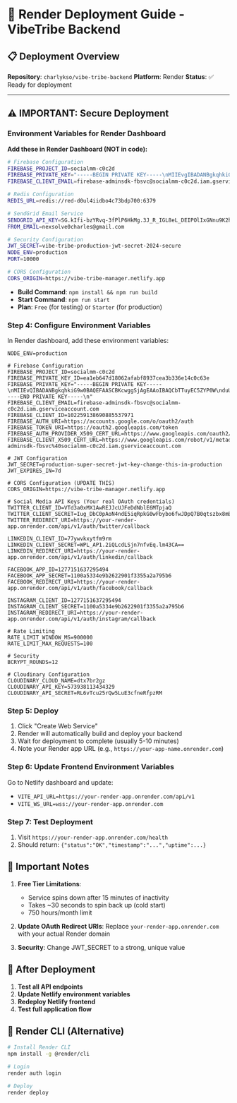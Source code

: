 # 🚀 Render Deployment Guide - VibeTribe Backend

## 📋 **Deployment Overview**

**Repository**: `charlykso/vibe-tribe-backend`
**Platform**: Render
**Status**: ✅ Ready for deployment

---

## ⚠️ **IMPORTANT: Secure Deployment**

### **Environment Variables for Render Dashboard**

**Add these in Render Dashboard (NOT in code):**

```bash
# Firebase Configuration
FIREBASE_PROJECT_ID=socialmm-c0c2d
FIREBASE_PRIVATE_KEY="-----BEGIN PRIVATE KEY-----\nMIIEvgIBADANBgkqhkiG9w0BAQEFAASCBKgwggSkAgEAAoIBAQC9eXf6kGMilZ1X\n1qYUh1rfZI7R++aTck+rkYankFWCQSu567BLkClf3W2SaVtZToc1uIVVBCZjyWdK\nVyz3/sK774pXk7JmQhjjx1VKsmYpKsjCneSq2GBjmTvOs5t3x4KyS3uFH/hKApZC\nVJ08ZJi8X3L9ARBVbjfqHo9pN6Xsf64dbbFaAqepscpFLOQjCSk+Dq6qlMwGuJqH\nfXSt5ak6WiKxVs1pnOgUztu6z2/DCfM5qtJoqfeQodEWc4j61nwHS0zVXjZ4k1sO\nKZ32FE0OkxCOT9neZPcB+/AMkWRtmWXeCD4uhlxWmQJ5/o01sQ87BiqK3GquGUVB\nldec120dAgMBAAECggEABEt9h3ztFL91wVdQs1YgUaa2uql+P/kSar+h+oIVGh6B\nj/v42bTWTafxuaTXPAAOcXTx2sWjdbwYcgqY7s2QzimsH5Et9Rwjv2TV+PTWlLGb\n7haeDhK/ccqE3OOpdY6pcDXk6Lva72Yj6bPmAe4y0x3jxKEY5NYNtB1TH8d+sWY0\nHhoNjbSAWAtNCLmlfVJ42PXebSUW82sDKcUgYkvsjFI0BazqjSlwT1U/Vkd+jXdQ\noZ+b9fnIpZjlfQkxVioz0kgiY8c6B2Ya5/rSPHldYNMRj9sfgbVui6Md6eRrGtpQ\nx+ZFJBsozlF8jVU8e+LpglYJybbhP7M+gTA9VuOBOQKBgQDpoKjGGa2ylMz5737B\n34L8PBY86KRdlAkQyhB+ba6iNfb9KNXRYxY7IlBCag2hvtfv7fBZ4XDD8fMWvA1e\n4/Q30INUQvFdGkdwCtDGdFviax33RCiN9R3K+fIyOYjLc3imZbxvUPAjeiXDwWVC\nDtGbqvbW7sPeCBfBiqc6WxcEiQKBgQDPnmdjP+iopZjzYabTHGMAIwdPUNI29Rvi\nE+I8+nbd5Gc5KjeezyIi6xvrz/IuFADZNzKB+Wzg6AI7ONvis6SMzP0fF+yEIZJF\nATSZR8RH5jekCv1eBG4ZkmoQOrv7SSuxiOHlzm47S3bgqWs4Fq71njeLJD+JOzC9\nZTUFrpXm9QKBgHRXaTSdfP49U4XzWfA52gS592kFgTSIj6sotOYAwMJOlVykhTXs\nXhm8kLNCFN/DJc15dAOOXJV3W1Kq+w2R/v/8einv3Do85+5HtIffUhKCvT1xV7C5\nq8h0h8OzGwgVzLMwXpIggDVqknvVRxOKRZ97l8iYxjk/VnUvEu/ghKnhAoGBAKRU\nHEDSNLRHXehFQmWV8kYJc5+zuK8HEiq+0jKxi6PVRF5aq+tmxv4cWN0smeMesg07\nQx7c7PCWsi1ts5yb04IePbp+lRV//OXhLmCkDRdbgG62xBPGLd7PpGN0GZWrNIow\nbZwW5+jGsjDf551dVt3RfOUEq8VStCE0GeOFa+CBAoGBAOKhxynWHF2ehcXIFhSt\ngVF0t4JOmlEOjG1cniO+CvEMTZ21evdhcAEZa1B4NbkfGICrQUoktnbGiWsr/YTT\nVOc9/UKbSkcJpV0OoQ8oaDqDixzSsMUhSYMnqbIc9claUaOkxW4UfIf2jEO+/66D\n0MMqz/A2xx3c59Mnu0ajg/Gb\n-----END PRIVATE KEY-----\n"
FIREBASE_CLIENT_EMAIL=firebase-adminsdk-fbsvc@socialmm-c0c2d.iam.gserviceaccount.com

# Redis Configuration
REDIS_URL=redis://red-d0ul4iidbo4c73bdp700:6379

# SendGrid Email Service
SENDGRID_API_KEY=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
FROM_EMAIL=nexsolve0charles@gmail.com

# Security Configuration
JWT_SECRET=vibe-tribe-production-jwt-secret-2024-secure
NODE_ENV=production
PORT=10000

# CORS Configuration
CORS_ORIGIN=https://vibe-tribe-manager.netlify.app
```

- **Build Command**: `npm install && npm run build`
- **Start Command**: `npm run start`
- **Plan**: `Free` (for testing) or `Starter` (for production)

### Step 4: Configure Environment Variables

In Render dashboard, add these environment variables:

```
NODE_ENV=production

# Firebase Configuration
FIREBASE_PROJECT_ID=socialmm-c0c2d
FIREBASE_PRIVATE_KEY_ID=ea1eb647d18062afabf8937cea3b336e14c0c63e
FIREBASE_PRIVATE_KEY="-----BEGIN PRIVATE KEY-----\nMIIEvQIBADANBgkqhkiG9w0BAQEFAASCBKcwggSjAgEAAoIBAQCbTTuyEC5ZYP0W\nduUd+AQA4fsVcHLEP52ybI9+QIptIefE4JOsMIkwYwdosNnGQHWJGw+y8ucPm0E8\nbEcpW6wX+0VnMJTeWdFQbP4q5Ts0b2Vl7Wi4mgMl/oRETMENdgMteetrhG798FWx\nMCRy92unRJEyDgm6+PKuFHeUeRno1rMN6Qx/A6Yk//7PI8zCtQTCDpdXhKV+zubA\ndpeVpA6pl0UF99IxBUdxZJAtLZASdSo2lWqTi5Akhz5dR1ChKZPwDg/5jb953oPL\nMOUIrSGVfRxYRbshc4Ze4xx4VJHbs/Y/M6r/P94Ll2NJ4oNAIJH78k4ajdYisGAB\n3Oy9tSpvAgMBAAECggEAAXL1iSJMhGn6wpBmb+KmCuoQ4TDU6U7cplML/bYVdJI5\n6uTbi+JCDXEHGyt3RLnKPvbBLT7F+CfPMoSiH1krIGgoTB+wa+izosf5kSXlaQZX\nEF3oOby6JcsbqdV7gaglvHFkSHMKZBUvf4E+/dGgMAXcQvbNkXCMNyKawQhmPP1s\nImbAmO0nQrKg4MSpOj5jdLFjhcoNSDTHBUIR4S9fk3OgGMfJ0TVoXrEa7HdUdVVK\nu9Cy44nz2bX1xqpQPV7tTleq/t/3U6F0Cqocqi0CxqM5Cf8J/QzEZBOvhJ2YyJIU\noRN85PfiGHasNjp/1Yw5/WFhoIqjLqYs9Ed6woFd4QKBgQDMkqrdf7yj7umKJ7A7\nNM7wPDtb4IRboKoycQZGbKQz10zddWmDzD87jQIu08Qe7j5kmxKsiL3UA5mYXg+y\nnEOsgCrsY3hVVoVy0iTk8ZAeGiOaM7l4ZTnGbi5Ytkv6oQu6nW1VOXV2aX4COP1W\nSngjCnBlgQo/XqM5zuPvqa1n4QKBgQDCV7So9OppDOXchVDSsW9PugLeCHLB6QDQ\nw11royMe7JSxfpoyWInwOFUlCO0i/w8upFSbMgNeEzFDxdNkYO3+WYAyo7Sfrw6v\nYTl+m/V42VXgPuPDbkBDdZfWrhmWh/QiB3S2ScGWKqx1aVmINDg4rzTgDL1El4aD\nKB2afoWcTwKBgHPBDdO1gq0T86uL14k40VtYCZJsURhzqbpO/+j7clIvIjwxQpok\nCSeOG00Z4GBMGJver0tXOGpt+wwfNSywhQ5nm2IUyrMm+O3GgL/W++A8lCad2/WG\n+ZERKUJjLEzNsZBPodzWXWO6P2XMj3SzQJU7Q+v7fyvqRdvg+FLVJNyhAoGAChyq\nJ8hmkgS7yReetvfIhOt2zrq9zd0jz7j6mWkpoKhKrFmcCFaXBsrHk1+9hv6ieZjP\nVivqBPEWtSIL98MbXwqlIv1lnpFrQDDc3vuacClO0JY1H6wS5++scN0qM6zrRQIC\nTqHT0s5xnsJWiEG/UyO6qpW/G1yPATALKki/Bv0CgYEAhgOhbZa9rH12Gn5Kw5xf\nqz8a5TrkONMJW+xAfOJF/qDwQnFaCX2GCjxEgzP54OEHBSsWD9LrEFISQZcpd8oo\nPK1KX9erXPYcZ4SToO5zsV5cJjcUMJUxcbuAQPXaT7op7tX2YACGcWYozKsm0G2m\n41J6fSNlF4bxj1OoOP3NFHI=\n-----END PRIVATE KEY-----\n"
FIREBASE_CLIENT_EMAIL=firebase-adminsdk-fbsvc@socialmm-c0c2d.iam.gserviceaccount.com
FIREBASE_CLIENT_ID=102259138690885537971
FIREBASE_AUTH_URI=https://accounts.google.com/o/oauth2/auth
FIREBASE_TOKEN_URI=https://oauth2.googleapis.com/token
FIREBASE_AUTH_PROVIDER_X509_CERT_URL=https://www.googleapis.com/oauth2/v1/certs
FIREBASE_CLIENT_X509_CERT_URL=https://www.googleapis.com/robot/v1/metadata/x509/firebase-adminsdk-fbsvc%40socialmm-c0c2d.iam.gserviceaccount.com

# JWT Configuration
JWT_SECRET=production-super-secret-jwt-key-change-this-in-production
JWT_EXPIRES_IN=7d

# CORS Configuration (UPDATE THIS)
CORS_ORIGIN=https://vibe-tribe-manager.netlify.app

# Social Media API Keys (Your real OAuth credentials)
TWITTER_CLIENT_ID=VTd3a0xMX1AwREJJcUJFeDdNblE6MTpjaQ
TWITTER_CLIENT_SECRET=Iug_DbC0pAoN4ndE5iqRpkG0wFbybo6fwJDpQ7B0qtszbx8mBu
TWITTER_REDIRECT_URI=https://your-render-app.onrender.com/api/v1/auth/twitter/callback

LINKEDIN_CLIENT_ID=77ywvkxytfm9rm
LINKEDIN_CLIENT_SECRET=WPL_AP1.2iQLcdLSjn7nfvEq.lm43CA==
LINKEDIN_REDIRECT_URI=https://your-render-app.onrender.com/api/v1/auth/linkedin/callback

FACEBOOK_APP_ID=1277151637295494
FACEBOOK_APP_SECRET=1100a5334e9b2622901f3355a2a795b6
FACEBOOK_REDIRECT_URI=https://your-render-app.onrender.com/api/v1/auth/facebook/callback

INSTAGRAM_CLIENT_ID=1277151637295494
INSTAGRAM_CLIENT_SECRET=1100a5334e9b2622901f3355a2a795b6
INSTAGRAM_REDIRECT_URI=https://your-render-app.onrender.com/api/v1/auth/instagram/callback

# Rate Limiting
RATE_LIMIT_WINDOW_MS=900000
RATE_LIMIT_MAX_REQUESTS=100

# Security
BCRYPT_ROUNDS=12

# Cloudinary Configuration
CLOUDINARY_CLOUD_NAME=dtx7br2gz
CLOUDINARY_API_KEY=573938113434329
CLOUDINARY_API_SECRET=RL6vTcu25rQw5LuE3cfneRfpzRM
```

### Step 5: Deploy

1. Click "Create Web Service"
2. Render will automatically build and deploy your backend
3. Wait for deployment to complete (usually 5-10 minutes)
4. Note your Render app URL (e.g., `https://your-app-name.onrender.com`)

### Step 6: Update Frontend Environment Variables

Go to Netlify dashboard and update:

- `VITE_API_URL=https://your-render-app.onrender.com/api/v1`
- `VITE_WS_URL=wss://your-render-app.onrender.com`

### Step 7: Test Deployment

1. Visit `https://your-render-app.onrender.com/health`
2. Should return: `{"status":"OK","timestamp":"...","uptime":...}`

## 📝 Important Notes

1. **Free Tier Limitations**:

   - Service spins down after 15 minutes of inactivity
   - Takes ~30 seconds to spin back up (cold start)
   - 750 hours/month limit

2. **Update OAuth Redirect URIs**: Replace `your-render-app.onrender.com` with your actual Render domain

3. **Security**: Change JWT_SECRET to a strong, unique value

## 🚨 After Deployment

1. **Test all API endpoints**
2. **Update Netlify environment variables**
3. **Redeploy Netlify frontend**
4. **Test full application flow**

## 🔧 Render CLI (Alternative)

```bash
# Install Render CLI
npm install -g @render/cli

# Login
render auth login

# Deploy
render deploy
```
